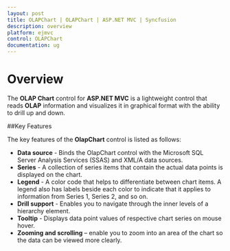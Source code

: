 ```yaml
---
layout: post
title: OLAPChart | OLAPChart | ASP.NET MVC | Syncfusion
description: overview
platform: ejmvc
control: OLAPChart
documentation: ug
---
```


# Overview

The **OLAP Chart** control for **ASP.NET MVC** is a lightweight control that reads **OLAP** information and visualizes it in graphical format with the ability to drill up and down.

##Key Features

The key features of the **OlapChart** control is listed as follows:

* **Data source** - Binds the OlapChart control with the Microsoft SQL Server Analysis Services (SSAS) and XML/A data sources.
* **Series** - A collection of series items that contain the actual data points is displayed on the chart.
* **Legend** - A color code that helps to differentiate between chart items. A legend also has labels beside each color to indicate that it applies to information from Series 1, Series 2, and so on.
* **Drill support** - Enables you to navigate through the inner levels of a hierarchy element. 
* **Tooltip** - Displays data point values of respective chart series on mouse hover.
* **Zooming and scrolling** – enable you to zoom into an area of the chart so the data can be viewed more clearly.